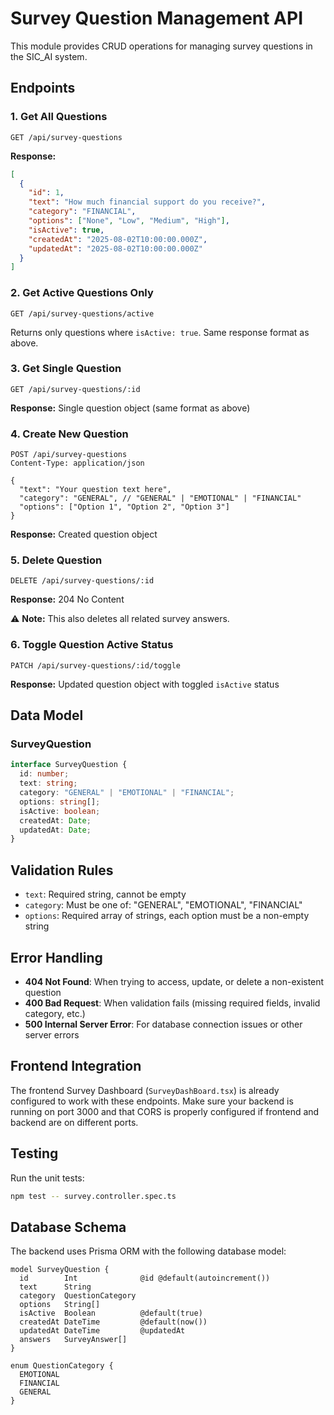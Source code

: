 # Survey Question Management API

This module provides CRUD operations for managing survey questions in the SIC_AI system.

## Endpoints

### 1. Get All Questions
```http
GET /api/survey-questions
```
**Response:**
```json
[
  {
    "id": 1,
    "text": "How much financial support do you receive?",
    "category": "FINANCIAL",
    "options": ["None", "Low", "Medium", "High"],
    "isActive": true,
    "createdAt": "2025-08-02T10:00:00.000Z",
    "updatedAt": "2025-08-02T10:00:00.000Z"
  }
]
```

### 2. Get Active Questions Only
```http
GET /api/survey-questions/active
```
Returns only questions where `isActive: true`. Same response format as above.

### 3. Get Single Question
```http
GET /api/survey-questions/:id
```
**Response:** Single question object (same format as above)

### 4. Create New Question
```http
POST /api/survey-questions
Content-Type: application/json

{
  "text": "Your question text here",
  "category": "GENERAL", // "GENERAL" | "EMOTIONAL" | "FINANCIAL"
  "options": ["Option 1", "Option 2", "Option 3"]
}
```
**Response:** Created question object

### 5. Delete Question
```http
DELETE /api/survey-questions/:id
```
**Response:** 204 No Content

⚠️ **Note:** This also deletes all related survey answers.

### 6. Toggle Question Active Status
```http
PATCH /api/survey-questions/:id/toggle
```
**Response:** Updated question object with toggled `isActive` status

## Data Model

### SurveyQuestion
```typescript
interface SurveyQuestion {
  id: number;
  text: string;
  category: "GENERAL" | "EMOTIONAL" | "FINANCIAL";
  options: string[];
  isActive: boolean;
  createdAt: Date;
  updatedAt: Date;
}
```

## Validation Rules

- `text`: Required string, cannot be empty
- `category`: Must be one of: "GENERAL", "EMOTIONAL", "FINANCIAL"
- `options`: Required array of strings, each option must be a non-empty string

## Error Handling

- **404 Not Found**: When trying to access, update, or delete a non-existent question
- **400 Bad Request**: When validation fails (missing required fields, invalid category, etc.)
- **500 Internal Server Error**: For database connection issues or other server errors

## Frontend Integration

The frontend Survey Dashboard (`SurveyDashBoard.tsx`) is already configured to work with these endpoints. Make sure your backend is running on port 3000 and that CORS is properly configured if frontend and backend are on different ports.

## Testing

Run the unit tests:
```bash
npm test -- survey.controller.spec.ts
```

## Database Schema

The backend uses Prisma ORM with the following database model:

```prisma
model SurveyQuestion {
  id        Int              @id @default(autoincrement())
  text      String
  category  QuestionCategory
  options   String[]
  isActive  Boolean          @default(true)
  createdAt DateTime         @default(now())
  updatedAt DateTime         @updatedAt
  answers   SurveyAnswer[]
}

enum QuestionCategory {
  EMOTIONAL
  FINANCIAL
  GENERAL
}
```
